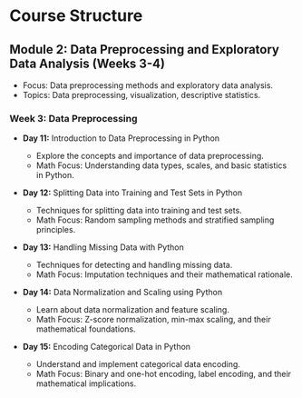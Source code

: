   # Course Structure

 ## Module 2: Data Preprocessing and Exploratory Data Analysis (Weeks 3-4)
- Focus: Data preprocessing methods and exploratory data analysis.
- Topics: Data preprocessing, visualization, descriptive statistics.

### Week 3: Data Preprocessing
- **Day 11:** Introduction to Data Preprocessing in Python
  - Explore the concepts and importance of data preprocessing.
  - Math Focus: Understanding data types, scales, and basic statistics in Python.

- **Day 12:** Splitting Data into Training and Test Sets in Python
  - Techniques for splitting data into training and test sets.
  - Math Focus: Random sampling methods and stratified sampling principles.

- **Day 13:** Handling Missing Data with Python
  - Techniques for detecting and handling missing data.
  - Math Focus: Imputation techniques and their mathematical rationale.

- **Day 14:** Data Normalization and Scaling using Python
  - Learn about data normalization and feature scaling.
  - Math Focus: Z-score normalization, min-max scaling, and their mathematical foundations.

- **Day 15:** Encoding Categorical Data in Python
  - Understand and implement categorical data encoding.
  - Math Focus: Binary and one-hot encoding, label encoding, and their mathematical implications.